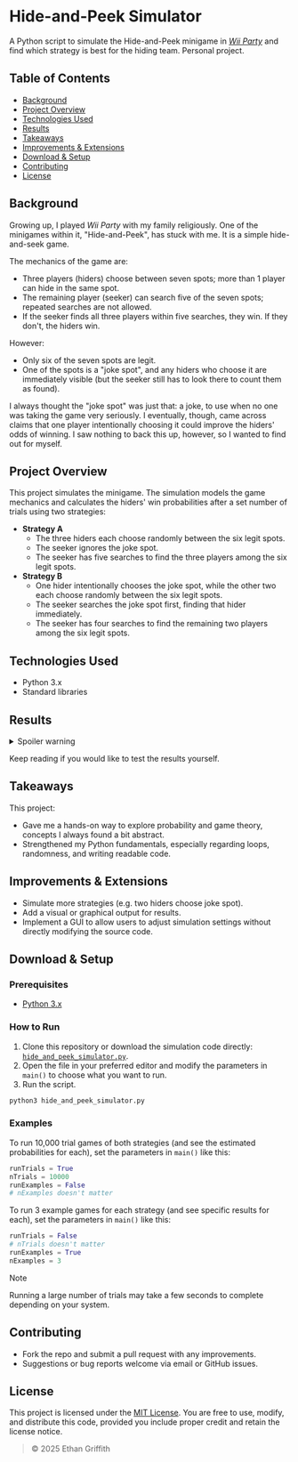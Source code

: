# Hide-and-Peek Simulator

A Python script to simulate the Hide-and-Peek minigame in [*Wii Party*](https://en.wikipedia.org/wiki/Wii_Party) and find which strategy is best for the hiding team. Personal project.

## Table of Contents
- [Background](#background)
- [Project Overview](#project-overview)
- [Technologies Used](#technologies-used)
- [Results](#results)
- [Takeaways](#takeaways)
- [Improvements & Extensions](#improvements--extensions)
- [Download & Setup](#download--setup)
- [Contributing](#contributing)
- [License](#license)

## Background

Growing up, I played *Wii Party* with my family religiously. One of the minigames within it, "Hide-and-Peek", has stuck with me. It is a simple hide-and-seek game.

The mechanics of the game are:
- Three players (hiders) choose between seven spots; more than 1 player can hide in the same spot.
- The remaining player (seeker) can search five of the seven spots; repeated searches are not allowed.
- If the seeker finds all three players within five searches, they win. If they don't, the hiders win.

However:
- Only six of the seven spots are legit.
- One of the spots is a "joke spot", and any hiders who choose it are immediately visible (but the seeker still has to look there to count them as found).

I always thought the "joke spot" was just that: a joke, to use when no one was taking the game very seriously. I eventually, though, came across claims that one player intentionally choosing it could improve the hiders' odds of winning. I saw nothing to back this up, however, so I wanted to find out for myself.

## Project Overview

This project simulates the minigame. The simulation models the game mechanics and calculates the hiders' win probabilities after a set number of trials using two strategies:
- **Strategy A**
  - The three hiders each choose randomly between the six legit spots.
  - The seeker ignores the joke spot.
  - The seeker has five searches to find the three players among the six legit spots.
- **Strategy B**
  - One hider intentionally chooses the joke spot, while the other two each choose randomly between the six legit spots.
  - The seeker searches the joke spot first, finding that hider immediately.
  - The seeker has four searches to find the remaining two players among the six legit spots.

## Technologies Used
- Python 3.x
- Standard libraries

## Results

<details>
  <summary>Spoiler warning</summary>
  
  After running at least 10,000 trials for each strategy, the simulation begins to reliably reveal that Strategy B (deliberately choosing the joke spot) increases the hiders' chances of winning by approximately 13.5%, supporting the claims I saw online.
  
</details>

Keep reading if you would like to test the results yourself.

## Takeaways

This project:
- Gave me a hands-on way to explore probability and game theory, concepts I always found a bit abstract.
- Strengthened my Python fundamentals, especially regarding loops, randomness, and writing readable code.

## Improvements & Extensions

- Simulate more strategies (e.g. two hiders choose joke spot).
- Add a visual or graphical output for results.
- Implement a GUI to allow users to adjust simulation settings without directly modifying the source code.

## Download & Setup

### Prerequisites
- [Python 3.x](https://www.python.org/downloads/)

### How to Run
1. Clone this repository or download the simulation code directly: [`hide_and_peek_simulator.py`](hide_and_peek_simulator.py).
2. Open the file in your preferred editor and modify the parameters in `main()` to choose what you want to run.
4. Run the script.

```python
python3 hide_and_peek_simulator.py
```

### Examples

To run 10,000 trial games of both strategies (and see the estimated probabilities for each), set the parameters in `main()` like this:

```python
runTrials = True
nTrials = 10000
runExamples = False
# nExamples doesn't matter
```

To run 3 example games for each strategy (and see specific results for each), set the parameters in `main()` like this:

```python
runTrials = False
# nTrials doesn't matter
runExamples = True
nExamples = 3
```

> [!NOTE]
> Running a large number of trials may take a few seconds to complete depending on your system.

## Contributing

- Fork the repo and submit a pull request with any improvements.
- Suggestions or bug reports welcome via email or GitHub issues.

## License

This project is licensed under the [MIT License](LICENSE). You are free to use, modify, and distribute this code, provided you include proper credit and retain the license notice.

> © 2025 Ethan Griffith
